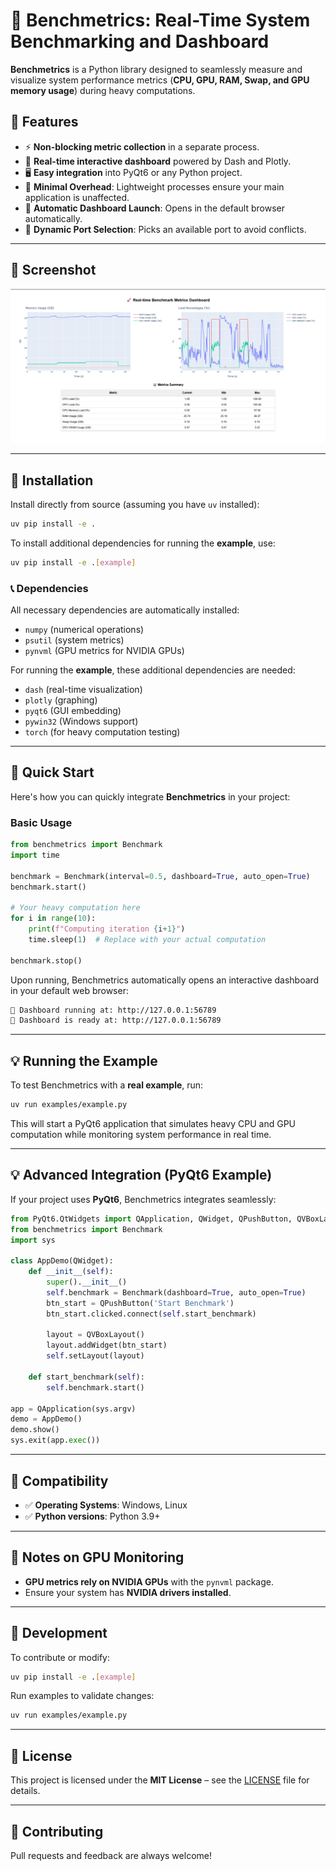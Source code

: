 # 🚀 Benchmetrics: Real-Time System Benchmarking and Dashboard

**Benchmetrics** is a Python library designed to seamlessly measure and visualize system performance metrics (**CPU, GPU, RAM, Swap, and GPU memory usage**) during heavy computations.

## 📌 Features

- ⚡ **Non-blocking metric collection** in a separate process.
- 🎨 **Real-time interactive dashboard** powered by Dash and Plotly.
- 🖥️ **Easy integration** into PyQt6 or any Python project.
- 🏃 **Minimal Overhead**: Lightweight processes ensure your main application is unaffected.
- 🚀 **Automatic Dashboard Launch**: Opens in the default browser automatically.
- 🔄 **Dynamic Port Selection**: Picks an available port to avoid conflicts.

---

## 🦺 Screenshot

![alt text](image.png)

---

## 🚀 Installation

Install directly from source (assuming you have `uv` installed):

```sh
uv pip install -e .
```

To install additional dependencies for running the **example**, use:

```sh
uv pip install -e .[example]
```

### 📞 Dependencies

All necessary dependencies are automatically installed:

- `numpy` (numerical operations)
- `psutil` (system metrics)
- `pynvml` (GPU metrics for NVIDIA GPUs)

For running the **example**, these additional dependencies are needed:

- `dash` (real-time visualization)
- `plotly` (graphing)
- `pyqt6` (GUI embedding)
- `pywin32` (Windows support)
- `torch` (for heavy computation testing)

---

## 🎯 Quick Start

Here's how you can quickly integrate **Benchmetrics** in your project:

### **Basic Usage**

```python
from benchmetrics import Benchmark
import time

benchmark = Benchmark(interval=0.5, dashboard=True, auto_open=True)
benchmark.start()

# Your heavy computation here
for i in range(10):
    print(f"Computing iteration {i+1}")
    time.sleep(1)  # Replace with your actual computation

benchmark.stop()
```

Upon running, Benchmetrics automatically opens an interactive dashboard in your default web browser:

```sh
🔗 Dashboard running at: http://127.0.0.1:56789
💪 Dashboard is ready at: http://127.0.0.1:56789
```

---

## 💡 Running the Example

To test Benchmetrics with a **real example**, run:

```sh
uv run examples/example.py
```

This will start a PyQt6 application that simulates heavy CPU and GPU computation while monitoring system performance in real time.

---

## 💡 Advanced Integration (PyQt6 Example)

If your project uses **PyQt6**, Benchmetrics integrates seamlessly:

```python
from PyQt6.QtWidgets import QApplication, QWidget, QPushButton, QVBoxLayout
from benchmetrics import Benchmark
import sys

class AppDemo(QWidget):
    def __init__(self):
        super().__init__()
        self.benchmark = Benchmark(dashboard=True, auto_open=True)
        btn_start = QPushButton('Start Benchmark')
        btn_start.clicked.connect(self.start_benchmark)
        
        layout = QVBoxLayout()
        layout.addWidget(btn_start)
        self.setLayout(layout)

    def start_benchmark(self):
        self.benchmark.start()

app = QApplication(sys.argv)
demo = AppDemo()
demo.show()
sys.exit(app.exec())
```

---

## 🐍 Compatibility

- ✅ **Operating Systems**: Windows, Linux
- ✅ **Python versions**: Python 3.9+

---

## 📌 Notes on GPU Monitoring

- **GPU metrics rely on NVIDIA GPUs** with the `pynvml` package.
- Ensure your system has **NVIDIA drivers installed**.

---

## 🔧 Development

To contribute or modify:

```sh
uv pip install -e .[example]
```

Run examples to validate changes:

```sh
uv run examples/example.py
```

---

## 📝 License

This project is licensed under the **MIT License** – see the [LICENSE](LICENSE) file for details.

---

## 🙌 Contributing

Pull requests and feedback are always welcome!

